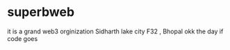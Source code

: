 # superbweb
it is a grand web3 orginization
Sidharth lake city F32 , Bhopal 
okk
the day if code  goes 
